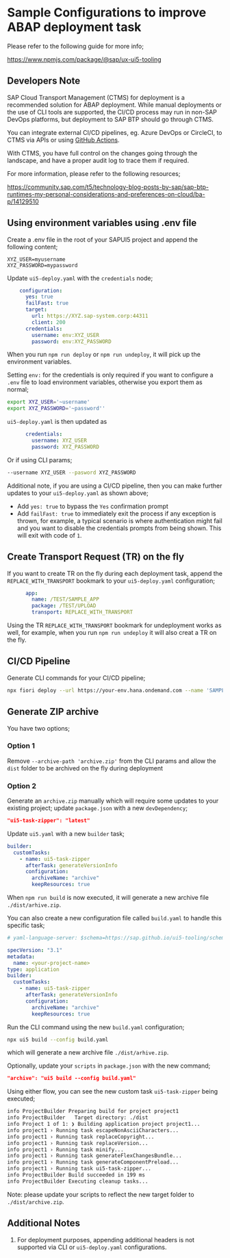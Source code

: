 # Sample Configurations to improve ABAP deployment task

Please refer to the following guide for more info;

https://www.npmjs.com/package/@sap/ux-ui5-tooling

## Developers Note

SAP Cloud Transport Management (CTMS) for deployment is a recommended solution for ABAP deployment. While manual deployments or the use of CLI tools are supported, the CI/CD process may run in non-SAP DevOps platforms, but deployment to SAP BTP should go through CTMS. 

You can integrate external CI/CD pipelines, eg. Azure DevOps or CircleCI, to CTMS via APIs or using [GitHub Actions](https://github.com/marketplace/actions/deploy-to-sap-btp-with-ctms). 

With CTMS, you have full control on the changes going through the landscape, and have a proper audit log to trace them if required.

For more information, please refer to the following resources;

https://community.sap.com/t5/technology-blog-posts-by-sap/sap-btp-runtimes-my-personal-considerations-and-preferences-on-cloud/ba-p/14129510


## Using environment variables using .env file

Create a .env file in the root of your SAPUI5 project and append the following content;
```
XYZ_USER=myusername
XYZ_PASSWORD=mypassword
```

Update `ui5-deploy.yaml` with the `credentials` node;

```YAML
    configuration:
      yes: true
      failFast: true
      target:
        url: https://XYZ.sap-system.corp:44311
        client: 200        
      credentials:
        username: env:XYZ_USER
        password: env:XYZ_PASSWORD
```

When you run `npm run deploy` or `npm run undeploy`, it will pick up the environment variables.

Setting `env:` for the credentials is only required if you want to configure a `.env` file to load environment variables, otherwise you export them as normal;

```bash
export XYZ_USER='~username'
export XYZ_PASSWORD='~password''
```

`ui5-deploy.yaml` is then updated as 
```YAML
      credentials:
        username: XYZ_USER
        password: XYZ_PASSWORD
```
Or if using CLI params;
```bash
--username XYZ_USER --pasword XYZ_PASSWORD
```

Additional note, if you are using a CI/CD pipeline, then you can make further updates to your `ui5-deploy.yaml` as shown above;
- Add `yes: true` to bypass the `Yes` confirmation prompt
- Add `failFast: true` to immediately exit the process if any exception is thrown, for example, a typical scenario is where authentication might fail and you want to disable the credentials prompts from being shown. This will exit with code of `1`.

## Create Transport Request (TR) on the fly

If you want to create TR on the fly during each deployment task, append the `REPLACE_WITH_TRANSPORT` bookmark to your `ui5-deploy.yaml` configuration;
```YAML
      app:
        name: /TEST/SAMPLE_APP
        package: /TEST/UPLOAD
        transport: REPLACE_WITH_TRANSPORT
```

Using the TR `REPLACE_WITH_TRANSPORT` bookmark for undeployment works as well, for example, when you run `npm run undeploy` it will also creat a TR on the fly.

## CI/CD Pipeline

Generate CLI commands for your CI/CD pipeline;

```bash
npx fiori deploy --url https://your-env.hana.ondemand.com --name 'SAMPLE_APP' --package 'MY_PACKAGE' --transport 'REPLACE_WITH_TRANSPORT' --archive-path 'archive.zip' --username 'env:XYZ_USER' --password 'env:XYZ_PASSWORD' --noConfig --failFast --yes
```

## Generate ZIP archive

You have two options;

### Option 1

Remove `--archive-path 'archive.zip'` from the CLI params and allow the `dist` folder to be archived on the fly during deployment 

### Option 2 

Generate an `archive.zip` manually which will require some updates to your existing project; update `package.json` with a new `devDependency`;
```json
"ui5-task-zipper": "latest"
```

Update `ui5.yaml` with a new `builder` task;
```YAML
builder:
  customTasks:
    - name: ui5-task-zipper
      afterTask: generateVersionInfo
      configuration:
        archiveName: "archive"          
        keepResources: true
```

When `npm run build` is now executed, it will generate a new archive file `./dist/arhive.zip`.

You can also create a new configuration file called `build.yaml` to handle this specific task;

```yaml
# yaml-language-server: $schema=https://sap.github.io/ui5-tooling/schema/ui5.yaml.json

specVersion: "3.1"
metadata:
  name: <your-project-name>
type: application  
builder:
  customTasks:
    - name: ui5-task-zipper
      afterTask: generateVersionInfo
      configuration:
        archiveName: "archive"          
        keepResources: true
```
Run the CLI command using the new `build.yaml` configuration;

```bash
npx ui5 build --config build.yaml
```
which will generate a new archive file `./dist/arhive.zip`.

Optionally, update your `scripts` in `package.json` with the new command;

```json
"archive": "ui5 build --config build.yaml"
```

Using either flow, you can see the new custom task `ui5-task-zipper` being executed;
```bash
info ProjectBuilder Preparing build for project project1
info ProjectBuilder   Target directory: ./dist
info Project 1 of 1: ❯ Building application project project1...
info project1 › Running task escapeNonAsciiCharacters...
info project1 › Running task replaceCopyright...
info project1 › Running task replaceVersion...
info project1 › Running task minify...
info project1 › Running task generateFlexChangesBundle...
info project1 › Running task generateComponentPreload...
info project1 › Running task ui5-task-zipper...
info ProjectBuilder Build succeeded in 199 ms
info ProjectBuilder Executing cleanup tasks...
```

Note: please update your scripts to reflect the new target folder to `./dist/archive.zip`.

## Additional Notes

1. For deployment purposes, appending additional headers is not supported via CLI or `ui5-deploy.yaml` configurations.












